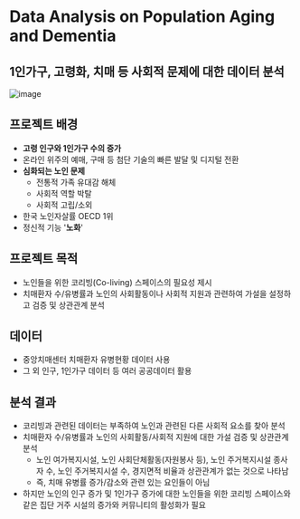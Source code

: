 # Data Analysis on Population Aging and Dementia
## 1인가구, 고령화, 치매 등 사회적 문제에 대한 데이터 분석

![image](https://user-images.githubusercontent.com/38115693/156875750-49aab0cc-fc78-4e8d-9820-fb95b0676937.png)

## 프로젝트 배경
- **고령 인구와 1인가구 수의 증가**
- 온라인 위주의 예매, 구매 등 첨단 기술의 빠른 발달 및 디지털 전환
- **심화되는 노인 문제**
  - 전통적 가족 유대감 해체
  - 사회적 역할 박탈
  - 사회적 고립/소외
- 한국 노인자살률 OECD 1위
- 정신적 기능 '**노화**'

## 프로젝트 목적
- 노인들을 위한 코리빙(Co-living) 스페이스의 필요성 제시
- 치매환자 수/유병률과 노인의 사회활동이나 사회적 지원과 관련하여 가설을 설정하고 검증 및 상관관계 분석

## 데이터
- 중앙치매센터 치매환자 유병현황 데이터 사용
- 그 외 인구, 1인가구 데이터 등 여러 공공데이터 활용

## 분석 결과
- 코리빙과 관련된 데이터는 부족하여 노인과 관련된 다른 사회적 요소를 찾아 분석
- 치매환자 수/유병률과 노인의 사회활동/사회적 지원에 대한 가설 검증 및 상관관계 분석
  - 노인 여가복지시설, 노인 사회단체활동(자원봉사 등), 노인 주거복지시설 종사자 수, 노인 주거복지시설 수, 경지면적 비율과 상관관계가 없는 것으로 나타남
  - 즉, 치매 유병률 증가/감소와 관련 있는 요인들이 아님
- 하지만 노인의 인구 증가 및 1인가구 증가에 대한 노인들을 위한 코리빙 스페이스와 같은 집단 거주 시설의 증가와 커뮤니티의 활성화가 필요
